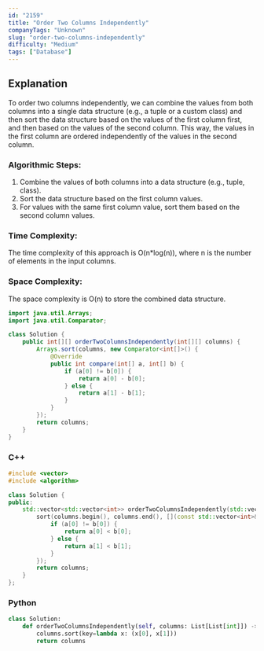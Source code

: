 ```yaml
---
id: "2159"
title: "Order Two Columns Independently"
companyTags: "Unknown"
slug: "order-two-columns-independently"
difficulty: "Medium"
tags: ["Database"]
---
```


## Explanation

To order two columns independently, we can combine the values from both columns into a single data structure (e.g., a tuple or a custom class) and then sort the data structure based on the values of the first column first, and then based on the values of the second column. This way, the values in the first column are ordered independently of the values in the second column.

### Algorithmic Steps:
1. Combine the values of both columns into a data structure (e.g., tuple, class).
2. Sort the data structure based on the first column values.
3. For values with the same first column value, sort them based on the second column values.

### Time Complexity:
The time complexity of this approach is O(n*log(n)), where n is the number of elements in the input columns.

### Space Complexity:
The space complexity is O(n) to store the combined data structure.
```java
import java.util.Arrays;
import java.util.Comparator;

class Solution {
    public int[][] orderTwoColumnsIndependently(int[][] columns) {
        Arrays.sort(columns, new Comparator<int[]>() {
            @Override
            public int compare(int[] a, int[] b) {
                if (a[0] != b[0]) {
                    return a[0] - b[0];
                } else {
                    return a[1] - b[1];
                }
            }
        });
        return columns;
    }
}
```

### C++
```cpp
#include <vector>
#include <algorithm>

class Solution {
public:
    std::vector<std::vector<int>> orderTwoColumnsIndependently(std::vector<std::vector<int>>& columns) {
        sort(columns.begin(), columns.end(), [](const std::vector<int>& a, const std::vector<int>& b) {
            if (a[0] != b[0]) {
                return a[0] < b[0];
            } else {
                return a[1] < b[1];
            }
        });
        return columns;
    }
};
```

### Python
```python
class Solution:
    def orderTwoColumnsIndependently(self, columns: List[List[int]]) -> List[List[int]]:
        columns.sort(key=lambda x: (x[0], x[1]))
        return columns
```